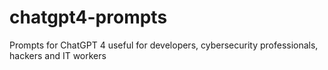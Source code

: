# chatgpt4-prompts
Prompts for ChatGPT 4 useful for developers, cybersecurity professionals, hackers and IT workers
